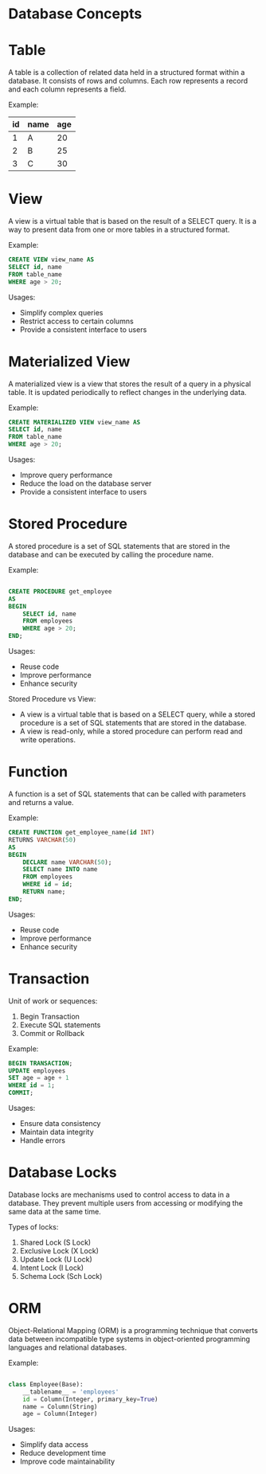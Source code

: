 # Database Concepts

# Table

A table is a collection of related data held in a structured format within a database. It consists of rows and columns. Each row represents a record and each column represents a field.

Example:

| id  | name | age |
| --- | ---- | --- |
| 1   | A    | 20  |
| 2   | B    | 25  |
| 3   | C    | 30  |

# View

A view is a virtual table that is based on the result of a SELECT query. It is a way to present data from one or more tables in a structured format.

Example:

```sql
CREATE VIEW view_name AS
SELECT id, name
FROM table_name
WHERE age > 20;
```

Usages:

- Simplify complex queries
- Restrict access to certain columns
- Provide a consistent interface to users

# Materialized View

A materialized view is a view that stores the result of a query in a physical table. It is updated periodically to reflect changes in the underlying data.

Example:

```sql
CREATE MATERIALIZED VIEW view_name AS
SELECT id, name
FROM table_name
WHERE age > 20;
```

Usages:

- Improve query performance
- Reduce the load on the database server
- Provide a consistent interface to users

# Stored Procedure

A stored procedure is a set of SQL statements that are stored in the database and can be executed by calling the procedure name.

Example:

```sql

CREATE PROCEDURE get_employee
AS
BEGIN
    SELECT id, name
    FROM employees
    WHERE age > 20;
END;

```

Usages:

- Reuse code
- Improve performance
- Enhance security

Stored Procedure vs View:

- A view is a virtual table that is based on a SELECT query, while a stored procedure is a set of SQL statements that are stored in the database.
- A view is read-only, while a stored procedure can perform read and write operations.

# Function

A function is a set of SQL statements that can be called with parameters and returns a value.

Example:

```sql
CREATE FUNCTION get_employee_name(id INT)
RETURNS VARCHAR(50)
AS
BEGIN
    DECLARE name VARCHAR(50);
    SELECT name INTO name
    FROM employees
    WHERE id = id;
    RETURN name;
END;
```

Usages:

- Reuse code
- Improve performance
- Enhance security

# Transaction

Unit of work or sequences:

1. Begin Transaction
2. Execute SQL statements
3. Commit or Rollback

Example:

```sql
BEGIN TRANSACTION;
UPDATE employees
SET age = age + 1
WHERE id = 1;
COMMIT;
```

Usages:

- Ensure data consistency
- Maintain data integrity
- Handle errors

# Database Locks

Database locks are mechanisms used to control access to data in a database. They prevent multiple users from accessing or modifying the same data at the same time.

Types of locks:

1. Shared Lock (S Lock)
2. Exclusive Lock (X Lock)
3. Update Lock (U Lock)
4. Intent Lock (I Lock)
5. Schema Lock (Sch Lock)

# ORM

Object-Relational Mapping (ORM) is a programming technique that converts data between incompatible type systems in object-oriented programming languages and relational databases.

Example:

```python

class Employee(Base):
    __tablename__ = 'employees'
    id = Column(Integer, primary_key=True)
    name = Column(String)
    age = Column(Integer)

```

Usages:

- Simplify data access
- Reduce development time
- Improve code maintainability
